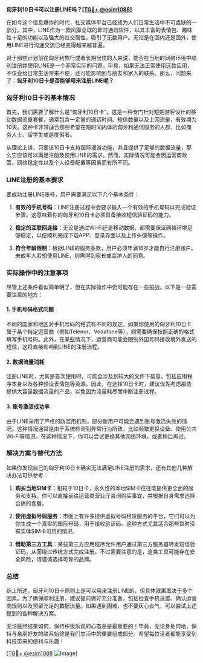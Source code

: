 **匈牙利10日卡可以注册LINE吗？[[TG💪+ @esim1088](https://t.me/s/esim1088)]**

在如今这个信息爆炸的时代，社交媒体平台已经成为人们日常生活中不可或缺的一部分。其中，LINE作为一款风靡全球的即时通讯软件，以其丰富的表情包、趣味性十足的功能以及强大的社交属性，吸引了无数用户。无论是在国内还是国外，使用LINE进行沟通交流已经变得越来越普遍。

对于那些计划前往匈牙利旅行或者长期居住的人来说，能否在当地的网络环境中顺利注册并使用LINE是一个非常实际的问题。毕竟，如果无法正常使用这款应用，不仅会给日常生活带来不便，还可能影响到与朋友和家人的联系。那么，问题来了：**匈牙利10日卡是否能够用来注册LINE呢？**

### 匈牙利10日卡的基本情况

首先，我们需要了解什么是“匈牙利10日卡”。这是一种专门针对短期游客设计的移动数据流量套餐，通常包含一定量的通话时间、短信数量以及上网流量，有效期为10天。这种卡非常适合那些希望在短时间内体验匈牙利通信服务的人群，比如商务人士、留学生或是度假者。

从理论上讲，只要该10日卡支持国际漫游功能，并且提供了足够的数据流量，那么它应该可以满足注册及使用LINE的需求。然而，实际情况可能会因运营商政策、网络稳定性以及个人设备配置等因素而有所不同。

### LINE注册的基本要求

要成功注册LINE账号，用户需要满足以下几个基本条件：

1. **有效的手机号码**：LINE注册过程中会要求输入一个有效的手机号码以完成验证步骤。这意味着你的匈牙利10日卡必须具备接收短信验证码的能力。
   
2. **稳定的互联网连接**：无论是通过Wi-Fi还是移动数据，都需要保证网络环境足够稳定，以便顺利完成下载APP、登录界面以及上传头像等操作。

3. **符合年龄限制**：根据LINE的服务条款，用户必须年满16岁才能自行注册账户。未成年人若想使用LINE，则需得到家长或监护人的同意。

### 实际操作中的注意事项

尽管上述条件看似简单明了，但在实际操作中仍可能存在一些挑战。以下是一些需要注意的地方：

#### 1. 手机号码格式问题
不同的国家和地区对手机号码的格式有不同的规定。如果你使用的匈牙利10日卡属于某个特定运营商（例如Telenor、Vodafone等），则需要确保按照正确的格式填写手机号码。此外，在某些情况下，运营商可能会限制外国号码接收境外发送的短信，这将直接影响到LINE的注册流程。

#### 2. 数据流量消耗
注册LINE时，尤其是首次使用时，可能会涉及到较大的文件下载量，包括应用程序本身以及各种预设表情包等资源。因此，在选择10日卡时，建议优先考虑那些提供大容量数据流量的产品，以免因为流量耗尽而中断注册过程。

#### 3. 账号激活成功率
由于LINE采用了严格的防滥用机制，部分新用户可能会遇到账号激活失败的情况。这种情况通常是由于系统检测到异常行为所致，比如频繁更换设备、使用公共Wi-Fi等情况。在这种情况下，你可以尝试更换其他网络环境，或者稍后再试。

### 解决方案与替代方法

如果你发现自己的匈牙利10日卡确实无法满足LINE注册的需求，还有其他几种解决办法可供参考：

1. **购买当地SIM卡**：相较于10日卡，永久性的本地SIM卡往往能提供更全面的服务和支持。你可以直接前往运营商营业厅咨询购买事宜，并根据自身需求选择合适的套餐。

2. **使用虚拟号码服务**：市面上有许多提供虚拟号码租赁服务的平台，它们可以为你生成一个真实的国际号码，用于接收验证码。这种方式尤其适合那些暂时没有实体SIM卡可用的情况。

3. **借助第三方工具**：某些第三方应用程序允许用户通过第三方服务器转发短信验证码，从而绕过传统方式完成注册。不过需要注意的是，这类工具可能存在安全风险，请谨慎选择可靠的品牌。

### 总结

综上所述，匈牙利10日卡原则上是可以用来注册LINE的，但具体效果取决于多个因素。为了确保顺利注册，建议提前做好充分准备，包括检查手机设置、确认运营商规则以及预留充足的数据流量。如果遇到困难，也不要灰心丧气，可以尝试上述提到的各种解决方案。

无论最终结果如何，保持积极乐观的心态总是最重要的！毕竟，无论身处何地，保持与亲朋好友的联系始终是我们生活中的重要组成部分。希望每位读者都能享受到科技带来的便利与乐趣！

[[TG💪+ @esim1088](https://t.me/s/esim1088) ![Image](https://i.postimg.cc/4NQfJmqS/Snipaste-2025-05-13-00-14-12.png)]